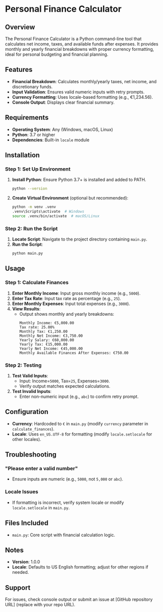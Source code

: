 # Personal Finance Calculator

## Overview
The Personal Finance Calculator is a Python command-line tool that calculates net income, taxes, and available funds after expenses. It provides monthly and yearly financial breakdowns with proper currency formatting, ideal for personal budgeting and financial planning.

## Features
- **Financial Breakdown**: Calculates monthly/yearly taxes, net income, and discretionary funds.
- **Input Validation**: Ensures valid numeric inputs with retry prompts.
- **Currency Formatting**: Uses locale-based formatting (e.g., €1,234.56).
- **Console Output**: Displays clear financial summary.

## Requirements
- **Operating System**: Any (Windows, macOS, Linux)
- **Python**: 3.7 or higher
- **Dependencies**: Built-in `locale` module

## Installation

### Step 1: Set Up Environment
1. **Install Python**: Ensure Python 3.7+ is installed and added to PATH.
   ```bash
   python --version
   ```
2. **Create Virtual Environment** (optional but recommended):
   ```bash
   python -m venv .venv
   .venv\Scripts\activate  # Windows
   source .venv/bin/activate  # macOS/Linux
   ```

### Step 2: Run the Script
1. **Locate Script**: Navigate to the project directory containing `main.py`.
2. **Run the Script**:
   ```bash
   python main.py
   ```

## Usage

### Step 1: Calculate Finances
1. **Enter Monthly Income**: Input gross monthly income (e.g., `5000`).
2. **Enter Tax Rate**: Input tax rate as percentage (e.g., `25`).
3. **Enter Monthly Expenses**: Input total expenses (e.g., `3000`).
4. **View Results**:
   - Output shows monthly and yearly breakdowns:
     ```
     Monthly Income: €5,000.00
     Tax rate: 25.00%
     Monthly Tax: €1,250.00
     Monthly Net Income: €3,750.00
     Yearly Salary: €60,000.00
     Yearly Tax: €15,000.00
     Yearly Net Income: €45,000.00
     Monthly Available Finances After Expenses: €750.00
     ```

### Step 2: Testing
1. **Test Valid Inputs**:
   - Input: Income=`5000`, Tax=`25`, Expenses=`3000`.
   - Verify output matches expected calculations.
2. **Test Invalid Inputs**:
   - Enter non-numeric input (e.g., `abc`) to confirm retry prompt.

## Configuration
- **Currency**: Hardcoded to `€` in `main.py` (modify `currency` parameter in `calculate_finances`).
- **Locale**: Uses `en_US.UTF-8` for formatting (modify `locale.setlocale` for other locales).

## Troubleshooting

### "Please enter a valid number"
- Ensure inputs are numeric (e.g., `5000`, not `5,000` or `abc`).

### Locale Issues
- If formatting is incorrect, verify system locale or modify `locale.setlocale` in `main.py`.

## Files Included
- `main.py`: Core script with financial calculation logic.

## Notes
- **Version**: 1.0.0
- **Locale**: Defaults to US English formatting; adjust for other regions if needed.

## Support
For issues, check console output or submit an issue at [GitHub repository URL] (replace with your repo URL).